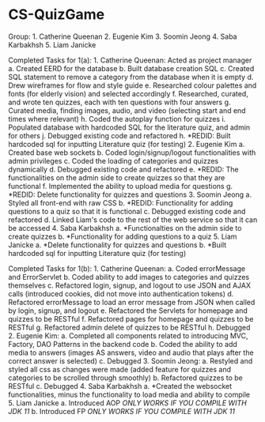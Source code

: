 # CS-QuizGame

Group:
    1. Catherine Queenan
    2. Eugenie Kim
    3. Soomin Jeong
    4. Saba Karbakhsh
    5. Liam Janicke

Completed Tasks for 1(a):
    1. Catherine Queenan: Acted as project manager
        a. Created EERD for the database
        b. Built database creation SQL
        c. Created SQL statement to remove a category from the database when it is empty
        d. Drew wireframes for flow and style guide
        e. Researched colour palettes and fonts (for elderly vision) and selected accordingly
        f. Researched, curated, and wrote ten quizzes, each with ten questions with four answers
        g. Curated media, finding images, audio, and video (selecting start and end times where relevant)
        h. Coded the autoplay function for quizzes
        i. Populated database with hardcoded SQL for the literature quiz, and admin for others
        j. Debugged existing code and refactored
        h. *REDID: Built hardcoded sql for inputting Literature quiz (for testing)
    2. Eugenie Kim
        a. Created base web sockets
        b. Coded login/signup/logout functionalities with admin privileges
        c. Coded the loading of categories and quizzes dynamically
        d. Debugged existing code and refactored
        e. *REDID: The functionalities on the admin side to create quizzes so that they are functional
        f. Implemented the ability to upload media for questions
        g. *REDID: Delete functionality for quizzes and questions
    3. Soomin Jeong
        a. Styled all front-end with raw CSS
        b. *REDID: Functionality for adding questions to a quiz so that it is functional
        c. Debugged existing code and refactored
        d. Linked Liam's code to the rest of the web service so that it can be accessed
    4. Saba Karbakhsh
        a. *Functionalties on the admin side to create quizzes
        b. *Functionality for adding questions to a quiz
    5. Liam Janicke
        a. *Delete functionality for quizzes and questions
        b. *Built hardcoded sql for inputting Literature quiz (for testing)

Completed Tasks for 1(b):
    1. Catherine Queenan:
        a. Coded errorMessage and ErrorServlet 
        b. Coded ability to add images to categories and quizzes themselves
        c. Refactored login, signup, and logout to use JSON and AJAX calls (introduced cookies, did not move into authentication tokens)
        d. Refactored errorMessage to load an error message from JSON when called by login, signup, and logout
        e. Refactored the Servlets for homepage and quizzes to be RESTful
        f. Refactored pages for homepage and quizzes to be RESTful
        g. Refactored admin delete of quizzes to be RESTful
        h. Debugged
    2. Eugenie Kim:
        a. Completed all components related to introducing MVC, Factory, DAO Patterns in the backend code
        b. Coded the ability to add media to answers (images AS answers, video and audio that plays after the correct answer is selected)
        c. Debugged
    3. Soomin Jeong:
        a. Restyled and styled all css as changes were made (added feature for quizzes and categories to be scrolled through smoothly)
        b. Refactored quizzes to be RESTful
        c. Debugged
    4. Saba Karbakhsh
        a. *Created the websocket functionalities, minus the functionality to load media and ability to compile
    5. Liam Janicke
        a. Introduced AOP *ONLY WORKS IF YOU COMPILE WITH JDK 11* 
        b. Introduced FP *ONLY WORKS IF YOU COMPILE WITH JDK 11*
